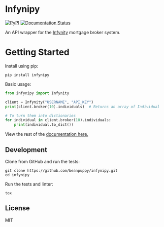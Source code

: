 # Infynipy

[![PyPI](https://img.shields.io/pypi/v/infynipy.svg)](https://pypi.org/project/infynipy/)
[![Documentation Status](https://readthedocs.org/projects/infynipy/badge/?version=latest)](https://infynipy.readthedocs.io/en/latest/?badge=latest)

An API wrapper for the [Infynity][] mortgage broker system.

[Infynity]: https://api.infynity.com.au/v1/doc#!index.md

# Getting Started

Install using pip:

```
pip install infynipy
```

Basic usage:

```python
from infynipy import Infynity

client = Infynity("USERNAME", "API_KEY")
print(client.broker(10).individuals)  # Returns an array of Individual models

# To turn them into dictionaries
for individual in client.broker(10).individuals:
    print(individual.to_dict())
```

View the rest of the [documentation here.][]

[documentation here.]: https://infynipy.readthedocs.io

## Development

Clone from GitHub and run the tests:

```
git clone https://github.com/beanpuppy/infynipy.git
cd infynipy
```

Run the tests and linter:
```
tox
```

## License

MIT
